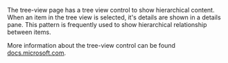 ﻿The tree-view page has a tree view control to show hierarchical content. When an item in the tree view is selected, it's details are shown in a details pane. This pattern is frequently used to show hierarchical relationship between items.

More information about the tree-view control can be found [docs.microsoft.com](https://docs.microsoft.com/windows/uwp/design/controls-and-patterns/tree-view).
